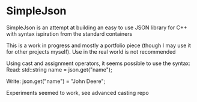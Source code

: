 # SimpleJson
SimpleJson is an attempt at building an easy to use JSON library for C++ with syntax ispiration from the standard containers

This is a work in progress and mostly a portfolio piece (though I may use it for other projects myself).
Use in the real world is not recommended

Using cast and assignment operators, it seems possible to use the syntax:
Read:
std::string name = json.get("name");

Write:
json.get("name") = "John Deere";

Experiments seemed to work, see advanced casting repo
